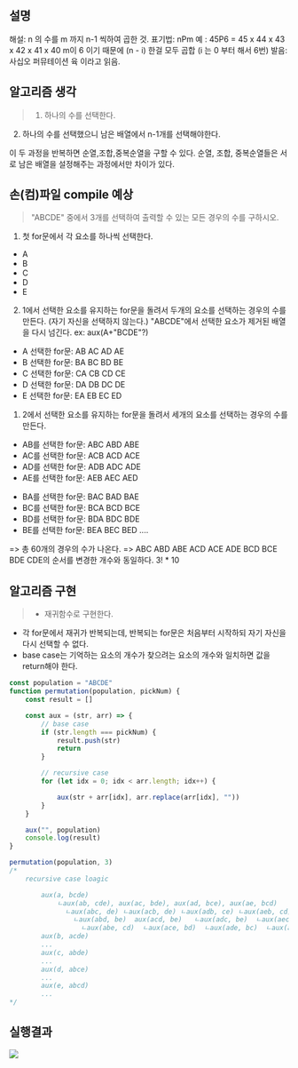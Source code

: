 ## 설명
>
해설: n 의 수를 m 까지 n-1 씩하여 곱한 것.
표기법: nPm
예 : 45P6  = 45 x 44 x 43 x 42 x 41 x 40 m이 6 이기 때문에 (n - i) 한걸 모두 곱합 (i 는 0 부터 해서 6번)
발음: 사십오 퍼뮤테이션 육 이라고 읽음.

## 알고리즘 생각
>1. 하나의 수를 선택한다.
2.  하나의 수를 선택했으니 남은 배열에서 n-1개를 선택해야한다.
>
이 두 과정을 반복하면 순열,조합,중복순열을 구할 수 있다.
순열, 조합, 중복순열들은 서로 남은 배열을 설정해주는 과정에서만 차이가 있다.


## 손(컴)파일 compile 예상
> "ABCDE" 중에서 3개를 선택하여 출력할 수 있는 모든 경우의 수를 구하시오.
>
1. 첫 for문에서 각 요소를 하나씩 선택한다.
- A
- B
- C
- D
- E
>
2. 1에서 선택한 요소를 유지하는 for문을 돌려서 두개의 요소를 선택하는 경우의 수를 만든다. (자기 자신을 선택하지 않는다.)
   "ABCDE"에서 선택한 요소가 제거된 배열을 다시 넘긴다. ex: aux(A+"BCDE"?)
- A 선택한 for문: AB AC AD AE
- B 선택한 for문: BA BC BD BE
- C 선택한 for문: CA CB CD CE
- D 선택한 for문: DA DB DC DE
- E 선택한 for문: EA EB EC ED
>
1. 2에서 선택한 요소를 유지하는 for문을 돌려서 세개의 요소를 선택하는 경우의 수를 만든다.
- AB를 선택한 for문: ABC ABD ABE
- AC를 선택한 for문: ACB ACD ACE
- AD를 선택한 for문: ADB ADC ADE
- AE를 선택한 for문: AEB AEC AED
>
>
- BA를 선택한 for문: BAC BAD BAE
- BC를 선택한 for문: BCA BCD BCE
- BD를 선택한 for문: BDA BDC BDE
- BE를 선택한 for문: BEA BEC BED
....
>
=> 총 60개의 경우의 수가 나온다.
=> ABC ABD ABE ACD ACE ADE BCD BCE BDE CDE의 순서를 변경한 개수와 동일하다. 3! * 10
 

## 알고리즘 구현
> - 재귀함수로 구현한다.
- 각 for문에서 재귀가 반복되는데, 반복되는 for문은 처음부터 시작하되 자기 자신을 다시 선택할 수 없다.
- base case는 기억하는 요소의 개수가 찾으려는 요소의 개수와 일치하면 값을 return해야 한다.

```js
const population = "ABCDE"
function permutation(population, pickNum) {
    const result = []

    const aux = (str, arr) => {
        // base case
        if (str.length === pickNum) {
            result.push(str)
            return
        }

        // recursive case
        for (let idx = 0; idx < arr.length; idx++) {

            aux(str + arr[idx], arr.replace(arr[idx], ""))
        }
    }

    aux("", population)
    console.log(result)
}

permutation(population, 3)
/*
    recursive case loagic

        aux(a, bcde)
            ㄴaux(ab, cde), aux(ac, bde), aux(ad, bce), aux(ae, bcd)
              ㄴaux(abc, de) ㄴaux(acb, de) ㄴaux(adb, ce) ㄴaux(aeb, cd)
                ㄴaux(abd, be)  aux(acd, be)   ㄴaux(adc, be)  ㄴaux(aec, bd)
                  ㄴaux(abe, cd)  ㄴaux(ace, bd)  ㄴaux(ade, bc)  ㄴaux(aed, bc)
        aux(b, acde)
        ...
        aux(c, abde)
        ...
        aux(d, abce)
        ...
        aux(e, abcd)
        ...
*/
```


## 실행결과
![](https://images.velog.io/images/unow30/post/62c97d31-6a53-4ea0-af66-4d042a2e415b/image.png)

